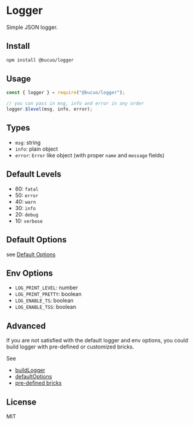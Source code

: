 # Logger

Simple JSON logger.

## Install

```bash
npm install @bucuo/logger
```

## Usage

```js
const { logger } = require("@bucuo/logger");

// you can pass in msg, info and error in any order
logger.$level(msg, info, error);
```

## Types

- `msg`: string
- `info`: plain object
- `error`: `Error` like object (with proper `name` and `message` fields)

## Default Levels

- 60: `fatal`
- 50: `error`
- 40: `warn`
- 30: `info`
- 20: `debug`
- 10: `verbose`

## Default Options

see [Default Options](./lib/predefined/default_options.js#L8)

## Env Options

- `LOG_PRINT_LEVEL`: number
- `LOG_PRINT_PRETTY`: boolean
- `LOG_ENABLE_TS`: boolean
- `LOG_ENABLE_TSS`: boolean

## Advanced

If you are not satisfied with the default logger and env options, you could build logger with pre-defined or customized
bricks.

See

- [buildLogger](./lib/build_logger.js)
- [defaultOptions](./lib/predefined/default_options.js#L8)
- [pre-defined bricks](./lib/predefined)

## License

MIT
